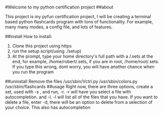 #Welcome to  my python certification project
##about
<p>
This project is my pyfun certification project, I will be creating
a terminal based python flashcards program with tons of functionality.
For example, many many modes, a config file, and lots of features.</p>
##install
How to install:
<ol>
<li>Clone this project using https</li>
<li>run the setup script(using ./setup)</li>
<li>At the prompt, type your home directory's full path with a /.sets at the end, for example, /home/robert/.sets, if you are in root, /home/root/.sets. If you type this wrong, dont worry, you will have another chance when you run the program</li>
</ol>
##uninstall
Remove the files /usr/sbin/Vctrl.py
/usr/sbin/colors.py
/usr/sbin/flashcards
##usage
Right now, there are three options, create a set, used with -s <name>,
and run, -r. -r will have you select a file with autocompletion. and
-l. -l will list all of the files that you have. If you want to delete a  file, enter -d, there will be an option to delete from a selection of your choice. This also has autocompletion
